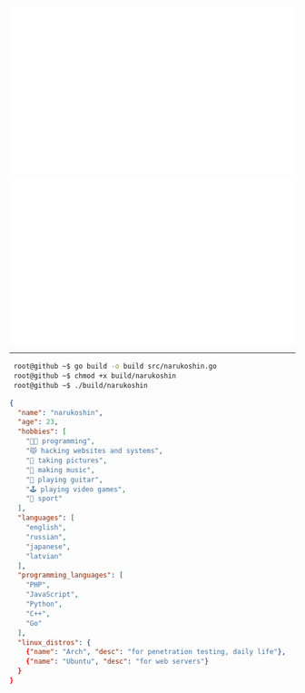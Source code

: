 <div align="center">
  <img src="https://raw.githubusercontent.com/narukoshin/github-stats/master/generated/overview.svg#gh-dark-mode-only">
  <img src="https://raw.githubusercontent.com/narukoshin/github-stats/master/generated/languages.svg#gh-dark-mode-only">
</div>
<hr>
 
 ```sh
  root@github ~$ go build -o build src/narukoshin.go
  root@github ~$ chmod +x build/narukoshin
  root@github ~$ ./build/narukoshin
  ```                                                                                                       
```json
{
  "name": "narukoshin",
  "age": 23,
  "hobbies": [
    "👨‍💻 programming",
    "😾 hacking websites and systems",
    "🤳 taking pictures",
    "🎹 making music",
    "🎸 playing guitar",
    "🕹 playing video games",
    "🤸 sport"
  ],
  "languages": [
    "english",
    "russian",
    "japanese",
    "latvian"
  ],
  "programming_languages": [
    "PHP",
    "JavaScript",
    "Python",
    "C++",
    "Go"
  ],
  "linux_distros": {
    {"name": "Arch", "desc": "for penetration testing, daily life"},
    {"name": "Ubuntu", "desc": "for web servers"}
  }
}
```
